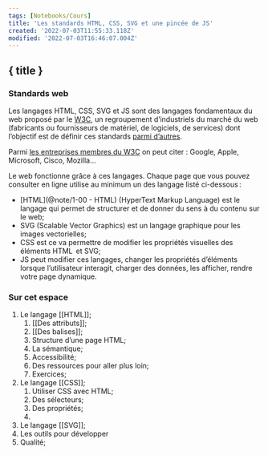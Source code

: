 ```yaml
---
tags: [Notebooks/Cours]
title: 'Les standards HTML, CSS, SVG et une pincée de JS'
created: '2022-07-03T11:55:33.118Z'
modified: '2022-07-03T16:46:07.004Z'
---
```


## { title }

### Standards web

Les langages HTML, CSS, SVG et JS sont des langages fondamentaux du web proposé par le [W3C](https://www.w3.org/), un regroupement d’industriels du marché du web (fabricants ou fournisseurs de matériel, de logiciels, de services) dont l’objectif est de définir ces standards [parmi d’autres](https://www.w3.org/standards/).

Parmi [les entreprises membres du W3C](https://www.w3.org/Consortium/Member/List) on peut citer : Google, Apple, Microsoft, Cisco, Mozilla…

Le web fonctionne grâce à ces langages. Chaque page que vous pouvez consulter en ligne utilise au minimum un des langage listé ci-dessous :

- [HTML](@note/1-00 - HTML) (HyperText Markup Language) est le langage qui permet de structurer et de donner du sens à du contenu sur le web;
- SVG (Scalable Vector Graphics) est un langage graphique pour les images vectorielles;
- CSS est ce va permettre de modifier les propriétés visuelles des éléments HTML  et SVG;
- JS peut modifier ces langages, changer les propriétés d’éléments lorsque l’utilisateur interagit, charger des données, les afficher, rendre votre page dynamique.

### Sur cet espace

1. Le langage [[HTML]];
	1. [[Des attributs]];
	2. [[Des balises]];
	3. Structure d’une page HTML;
	4. La sémantique;
	5. Accessibilité;
	6. Des ressources pour aller plus loin;
	7. Exercices;
2. Le langage [[CSS]];
	1. Utiliser CSS avec HTML;
	2. Des sélecteurs;
	3. Des propriétés;
	4. 
3. Le langage [[SVG]];
4. Les outils pour développer
5. Qualité;

